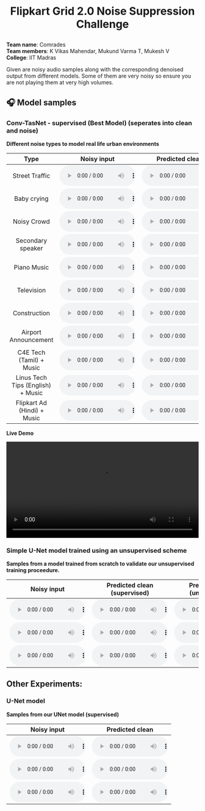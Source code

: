 <h1 align="center">
<p>Flipkart Grid 2.0 Noise Suppression Challenge</p>
</h1>

<p class="text">
<b>Team name</b>: Comrades <br>
<b>Team members</b>: K Vikas Mahendar, Mukund Varma T, Mukesh V <br>
<b>College</b>: IIT Madras
</p>

<p class="text">Given are noisy audio samples along with the corresponding denoised output from different models. Some of them are very noisy so ensure you are not playing them at very high volumes.</p>

## 🎧 Model samples

### Conv-TasNet - supervised (Best Model) (seperates into clean and noise)

<p class="text"><b>Different noise types to model real life urban environments</b></p>

<style>
audio { width: 200px; }
</style>

| Type | Noisy input | Predicted clean | Predicted noise |  
|:---:|:---:|:---:|:---:|
| Street Traffic |<audio src="{{ site.url }}/assets/audio/1.wav" controls preload></audio>|<audio src="{{ site.url }}/assets/audio/1_clean.wav" controls preload></audio>|<audio src="{{ site.url }}/assets/audio/1_noise.wav" controls preload></audio>|
| Baby crying |<audio src="{{ site.url }}/assets/audio/2.wav" controls preload></audio>|<audio src="{{ site.url }}/assets/audio/2_clean.wav" controls preload></audio>|<audio src="{{ site.url }}/assets/audio/2_noise.wav" controls preload></audio>|
| Noisy Crowd |<audio src="{{ site.url }}/assets/audio/3.wav" controls preload></audio>|<audio src="{{ site.url }}/assets/audio/3_clean.wav" controls preload></audio>|<audio src="{{ site.url }}/assets/audio/3_noise.wav" controls preload></audio>|
| Secondary speaker |<audio src="{{ site.url }}/assets/audio/4.wav" controls preload></audio>|<audio src="{{ site.url }}/assets/audio/4_clean.wav" controls preload></audio>|<audio src="{{ site.url }}/assets/audio/4_noise.wav" controls preload></audio>|
| Piano Music |<audio src="{{ site.url }}/assets/audio/5.wav" controls preload></audio>|<audio src="{{ site.url }}/assets/audio/5_clean.wav" controls preload></audio>|<audio src="{{ site.url }}/assets/audio/5_noise.wav" controls preload></audio>|
| Television |<audio src="{{ site.url }}/assets/audio/6.wav" controls preload></audio>|<audio src="{{ site.url }}/assets/audio/6_clean.wav" controls preload></audio>|<audio src="{{ site.url }}/assets/audio/6_noise.wav" controls preload></audio>|
| Construction |<audio src="{{ site.url }}/assets/audio/7.wav" controls preload></audio>|<audio src="{{ site.url }}/assets/audio/7_clean.wav" controls preload></audio>|<audio src="{{ site.url }}/assets/audio/7_noise.wav" controls preload></audio>|
| Airport Announcement |<audio src="{{ site.url }}/assets/audio/8.wav" controls preload></audio>|<audio src="{{ site.url }}/assets/audio/8_clean.wav" controls preload></audio>|<audio src="{{ site.url }}/assets/audio/8_noise.wav" controls preload></audio>|
| C4E Tech (Tamil) + Music |<audio src="{{ site.url }}/assets/audio/9.wav" controls preload></audio>|<audio src="{{ site.url }}/assets/audio/9_clean.wav" controls preload></audio>|<audio src="{{ site.url }}/assets/audio/9_noise.wav" controls preload></audio>|
| Linus Tech Tips (English) + Music |<audio src="{{ site.url }}/assets/audio/10.wav" controls preload></audio>|<audio src="{{ site.url }}/assets/audio/10_clean.wav" controls preload></audio>|<audio src="{{ site.url }}/assets/audio/10_noise.wav" controls preload></audio>|
| Flipkart Ad (Hindi) + Music |<audio src="{{ site.url }}/assets/audio/11.wav" controls preload></audio>|<audio src="{{ site.url }}/assets/audio/11_clean.wav" controls preload></audio>|<audio src="{{ site.url }}/assets/audio/11_noise.wav" controls preload></audio>|

<p class="text"><b>Live Demo</b></p>


<video style="width: 100%;" controls="controls">
  <source src="{{ site.url }}/assets/video/demo.mp4" type="video/mp4">
  Your browser does not support the HTML5 Video element.
</video>

### Simple U-Net model trained using an unsupervised scheme

<p class="text"><b>Samples from a model trained from scratch to validate our unsupervised training proceedure.</b></p>

| Noisy input | Predicted clean (supervised) | Predicted clean (unsupervised) |  
|:---:|:---:|:---:|
|<audio src="{{ site.url }}/assets/audio/12.wav" controls preload></audio>|<audio src="{{ site.url }}/assets/audio/12_sup.wav" controls preload></audio>|<audio src="{{ site.url }}/assets/audio/12_unsup.wav" controls preload></audio>|
|<audio src="{{ site.url }}/assets/audio/13.wav" controls preload></audio>|<audio src="{{ site.url }}/assets/audio/13_sup.wav" controls preload></audio>|<audio src="{{ site.url }}/assets/audio/13_unsup.wav" controls preload></audio>|
|<audio src="{{ site.url }}/assets/audio/14.wav" controls preload></audio>|<audio src="{{ site.url }}/assets/audio/14_sup.wav" controls preload></audio>|<audio src="{{ site.url }}/assets/audio/14_unsup.wav" controls preload></audio>|

## Other Experiments: 

### U-Net model

<p class="text"><b>Samples from our UNet model (supervised)</b></p>

| Noisy input | Predicted clean |
|:---:|:---:|
|<audio src="{{ site.url }}/assets/audio/15.wav" controls preload></audio>|<audio src="{{ site.url }}/assets/audio/15_unet_clean.wav" controls preload></audio>|
|<audio src="{{ site.url }}/assets/audio/16.wav" controls preload></audio>|<audio src="{{ site.url }}/assets/audio/16_unet_clean.wav" controls preload></audio>|
|<audio src="{{ site.url }}/assets/audio/17.wav" controls preload></audio>|<audio src="{{ site.url }}/assets/audio/17_unet_clean.wav" controls preload></audio>|
